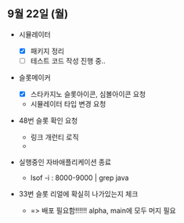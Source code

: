 
## 9월 22일 (월)

- 시뮬레이터
	- [x] 패키지 정리
	- [ ] 테스트 코드 작성 진행 중..

- 슬롯메이커
	- [x] 스타카지노 슬롯아이콘, 심볼아이콘 요청
	- 시뮬레이터 타입 변경 요청

- 48번 슬롯 확인 요청
	- 링크 개런티 로직
	-

- 실행중인 자바애플리케이션 종료
	- lsof -i : 8000-9000 | grep java

- 33번 슬롯 리얼에 확실히 나가있는지 체크
	- => 배포 필요함!!!!!! alpha, main에 모두 머지 필요